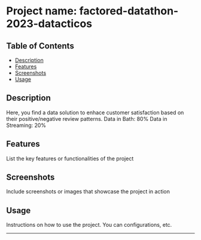 # Project name: **factored-datathon-2023-datacticos**

## Table of Contents 
- [Description](#description)
- [Features](#features)
- [Screenshots](#screenshots)
- [Usage](#usage)

## Description 

Here, you find a data solution to enhace customer satisfaction based on their positive/negative review patterns.
Data in Bath: 80% 
Data in Streaming: 20% 

## Features 

List the key features or functionalities of the project

## Screenshots 

Include screenshots or images that showcase the project in action 

## Usage

Instructions on how to use the project. You can configurations, etc.

---
